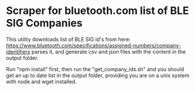 # Scraper for bluetooth.com list of BLE SIG Companies

This utility downloads list of BLE SIG id's from here:
https://www.bluetooth.com/specifications/assigned-numbers/company-identifiers
parses it, and generate csv and json files with the content in the output folder.

Run "npm install" first, then run the "get\_company\_ids.sh" and you should get an up to date list in the output folder, providing you are on a unix system with node and wget installed.
